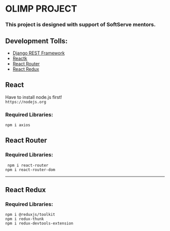 <h1>OLIMP PROJECT</h1>
<h3>This project is designed with support of SoftServe mentors.</h3>

<h2>Development Tolls:</h2>
<ul>
  <li><a href="#">Django REST Framework</a></li>
  <li><a href="#react-info">Reactk</a></li>
  <li><a href="#react-router-info">React Router</a></li>
  <li><a href="#react-redux-info">React Redux</a></li>
</ul>

<div id="react-info">
  <h2>React</h2>
  <span>Have to install node.js first!</span><br />
  <code>https://nodejs.org</code>
  <h3>Required Libraries:</h3>
  <code>npm i axios</code>
</div>

<div id="react-router-info">
  <h2>React Router</h2>
  <h3>Required Libraries:</h3>
  <code> npm i react-router</code><br />
  <code>npm i react-router-dom</code>
</div>

<hr />

<div id="react-redux-info">
  <h2>React Redux</h2>
  <h3>Required Libraries:</h3>
  <code>npm i @reduxjs/toolkit</code><br />
  <code>npm i redux-thunk</code><br />
  <code>npm i redux-devtools-extension</code>
</div>
